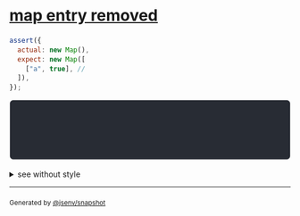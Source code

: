 # [map entry removed](../../map.test.js#L13)

```js
assert({
  actual: new Map(),
  expect: new Map([
    ["a", true], //
  ]),
});
```

![img](throw.svg)

<details>
  <summary>see without style</summary>

```console
AssertionError: actual and expect are different

actual: Map()
expect: Map(
  "a" => true,
)
```

</details>

---

<sub>
  Generated by <a href="https://github.com/jsenv/core/tree/main/packages/independent/snapshot">@jsenv/snapshot</a>
</sub>
